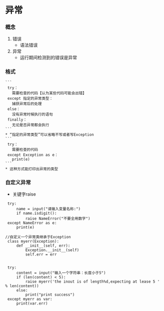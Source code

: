 # 异常
### 概念
1. 错误
   * 语法错误
2. 异常
   * 运行期间检测到的错误是异常

### 格式
    ```
     try：
       需要检查的代码【认为某些代码可能会出错】
     except 指定的异常类型：
       捕获异常后的处理
     else：
       没有异常时候执行的语句
     finally：
       无论是否异常都会执行
    ```
    * “指定的异常类型”可以省略不写或者写Exception
    ```
     try：
       需要检查的代码
     except Exception as e：
       print(e)
    ```
    * 这种方式能打印出异常的类型

### 自定义异常
   * 关键字raise
   ```
    try:
        name = input("请输入变量名称:")
        if name.isdigit():
            raise NameError("不要全用数字")
    except NameError as e:
        print(e)
   ```
   ```
   //自定义一个异常类继承于Exception
    class myerr(Exception):
        def __init__(self, err):
            Exception.__init__(self)
            self.err = err


    try:
        content = input("输入一个字符串：长度小于5")
        if (len(content) < 5):
            raise myerr('the inout is of length%d,expecting at lease 5 ' % len(content))
        else:
            print("print success")
    except myerr as var:
        print(var.err)
   ```

